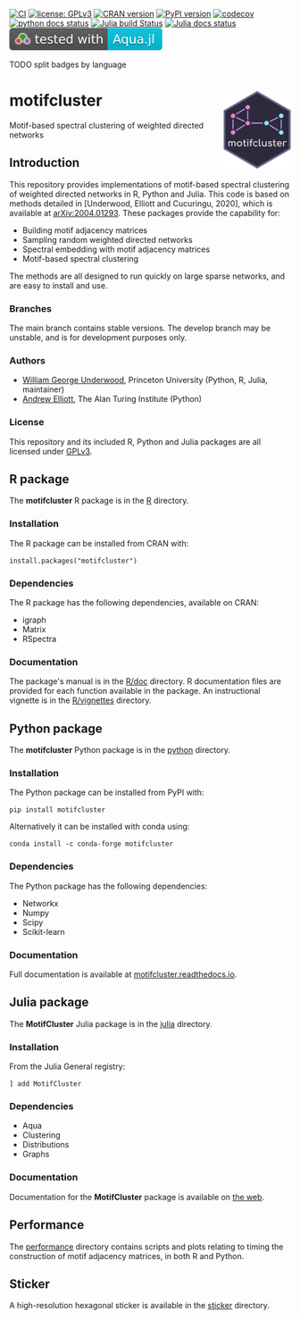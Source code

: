 [![CI](https://github.com/WGUNDERWOOD/motifcluster/actions/workflows/CI.yml/badge.svg)](https://github.com/WGUNDERWOOD/motifcluster/actions/workflows/CI.yml)
[![license: GPLv3](https://img.shields.io/badge/license-GPLv3-blue.svg)](https://www.gnu.org/licenses/gpl-3.0)
[![CRAN version](https://img.shields.io/cran/v/motifcluster?color=7733BB&label=CRAN)](https://cran.r-project.org/web/packages/motifcluster/index.html)
[![PyPI version](https://img.shields.io/pypi/v/motifcluster?color=7733BB&label=PyPI)](https://pypi.org/project/motifcluster/)
[![codecov](https://codecov.io/gh/WGUNDERWOOD/motifcluster/branch/main/graph/badge.svg?token=DbGSOsocw6)](https://codecov.io/gh/WGUNDERWOOD/motifcluster)
[![python docs status](https://img.shields.io/readthedocs/motifcluster?label=python%20docs)](https://motifcluster.readthedocs.io/en/latest/)
[![Julia build Status](https://github.com/WGUNDERWOOD/DyadicKDE.jl/actions/workflows/CI.yml/badge.svg?branch=main)](https://github.com/WGUNDERWOOD/DyadicKDE.jl/actions/workflows/CI.yml?query=branch%3Amain)
[![Julia docs status](https://img.shields.io/badge/docs-stable-blue.svg)](https://WGUNDERWOOD.github.io/DyadicKDE.jl/stable)
[![Julia Aqua QA](https://raw.githubusercontent.com/JuliaTesting/Aqua.jl/master/badge.svg)](https://github.com/JuliaTesting/Aqua.jl)

TODO split badges by language






# motifcluster <img src="https://github.com/WGUNDERWOOD/motifcluster/raw/main/sticker/hex_sticker_small.png" alt="motifcluster sticker" align="right" width=120 />



Motif-based spectral clustering of weighted directed networks

## Introduction

This repository provides implementations of motif-based spectral clustering
of weighted directed networks in R, Python and Julia.
This code is based on methods detailed in
[Underwood, Elliott and Cucuringu, 2020],
which is available at
[arXiv:2004.01293](https://arxiv.org/abs/2004.01293).
These packages provide the capability for:

- Building motif adjacency matrices
- Sampling random weighted directed networks
- Spectral embedding with motif adjacency matrices
- Motif-based spectral clustering

The methods are all designed to run quickly on large sparse networks,
and are easy to install and use.

### Branches

The main branch contains stable versions.
The develop branch may be unstable,
and is for development purposes only.

### Authors

  - [William George Underwood](https://wgunderwood.github.io/),
    Princeton University
    (Python, R, Julia, maintainer)
  - [Andrew Elliott](https://www.turing.ac.uk/people/researchers/andrew-elliott),
    The Alan Turing Institute
    (Python)

### License

This repository
and its included R, Python and Julia packages
are all licensed under
[GPLv3](http://gplv3.fsf.org/).





## R package

The **motifcluster** R package is in the
[R](https://github.com/WGUNDERWOOD/motifcluster/tree/main/R)
directory.

### Installation

The R package can be installed from CRAN with:

```
install.packages("motifcluster")
```

### Dependencies

The R package has the following dependencies, available on CRAN:

- igraph
- Matrix
- RSpectra

### Documentation

The package's manual is in the
[R/doc](https://github.com/WGUNDERWOOD/motifcluster/tree/main/R/doc)
directory.
R documentation files are provided for each function
available in the package.
An instructional vignette is in the
[R/vignettes](https://github.com/WGUNDERWOOD/motifcluster/tree/main/R/vignettes)
directory.




## Python package

The **motifcluster** Python package is in the
[python](https://github.com/WGUNDERWOOD/motifcluster/tree/main/python)
directory.

### Installation

The Python package can be installed from PyPI with:

```
pip install motifcluster
```

Alternatively it can be installed with conda using:

```
conda install -c conda-forge motifcluster
```


### Dependencies

The Python package has the following dependencies:

- Networkx
- Numpy
- Scipy
- Scikit-learn

### Documentation

Full documentation is available at
[motifcluster.readthedocs.io](https://motifcluster.readthedocs.io/).




## Julia package

The **MotifCluster** Julia package is in the
[julia](https://github.com/WGUNDERWOOD/motifcluster/tree/main/julia)
directory.

### Installation

From the Julia General registry:

```
] add MotifCluster
```

### Dependencies
- Aqua
- Clustering
- Distributions
- Graphs

### Documentation
Documentation for the **MotifCluster** package is available on 
[the web](https://wgunderwood.github.io/motifcluster/stable/).







## Performance

The
[performance](https://github.com/WGUNDERWOOD/motifcluster/tree/main/performance)
directory contains scripts and plots relating to timing
the construction of motif adjacency matrices,
in both R and Python.

## Sticker

A high-resolution hexagonal sticker is available in the
[sticker](https://github.com/WGUNDERWOOD/motifcluster/tree/main/sticker)
directory.
